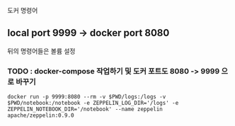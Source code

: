 도커 명령어
## local port 9999 -> docker port 8080 

뒤의 명령어들은 볼륨 설정

### TODO : docker-compose 작업하기 및 도커 포트도 8080 -> 9999 으로 바꾸기

```
docker run -p 9999:8080 --rm -v $PWD/logs:/logs -v $PWD/notebook:/notebook -e ZEPPELIN_LOG_DIR='/logs' -e ZEPPELIN_NOTEBOOK_DIR='/notebook' --name zeppelin apache/zeppelin:0.9.0
```